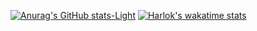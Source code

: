 [![Anurag's GitHub stats-Light](https://github-readme-stats.vercel.app/api/top-langs/?username=realspinelle&layout=compact)](https://github.com/realspinelle)
[![Harlok's wakatime stats](https://github-readme-stats.vercel.app/api/wakatime?username=realspinelle&layout=compact)](https://github.com/realspinelle)

